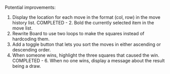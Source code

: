 Potential improvements:

1. Display the location for each move in the format (col, row) in the move history list.
   COMPLETED - 2. Bold the currently selected item in the move list.
2. Rewrite Board to use two loops to make the squares instead of hardcoding them.
3. Add a toggle button that lets you sort the moves in either ascending or descending order.
4. When someone wins, highlight the three squares that caused the win.
   COMPLETED - 6. When no one wins, display a message about the result being a draw.
